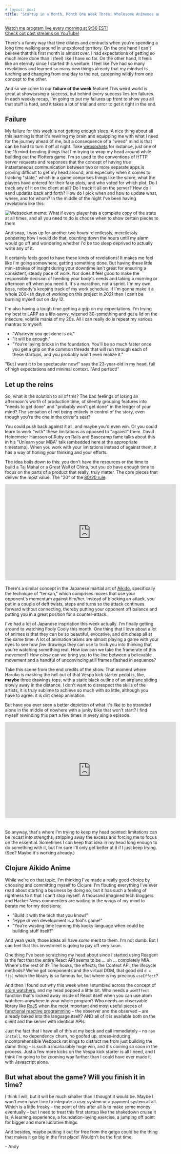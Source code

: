 ```yaml
---
# layout: post
title: "Startup in a Month, Month One Week Three: Wholesome Animemes and the Atom Watcher Revelation"
---
```


[Watch me program live every morning at 9:30 EST!](https://www.twitch.tv/a_fry_)
<br />
[Check out past streams on YouTube!](https://www.youtube.com/channel/UCkDn7Pnyeq3SJha1x3GXTkQ)

There's a funny way that time dilates and contracts when you're spending a long time walking around in unexplored territory. On the one hand I can't believe that this first month is almost over. I had expectations of getting so much more done than I (feel) like I have so far. On the other hand, it feels like an eternity since I started this venture. I feel like I've had so many revelations and learned so many new things already that my mindset is lurching and changing from one day to the net, careening wildly from one concept to the other. 

And so we come to our **failure of the week** feature! This weird world is great at showcasing a success, but behind every success lies ten failures. In each weekly recap, I'm going to put my failures up front to show you all that stuff is hard, and it takes a lot of trial and error to get it right in the end. 

## Failure

My failure for this week is not getting enough sleep. A nice thing about all this learning is that it's rewiring my brain and equipping me with what I need for the journey ahead of me, but a consequence of a "wired" mind is that can be hard to turn it off at night. Take [websockets](https://dev.to/ben/explain-websockets-like-im-five) for instance, just one of the 15 mind-bending things that I'm trying to wrap my head around while building out the Plotters game. I'm so used to the conventions of HTTP server requests and responses that the concept of having true instantaneous communication between two or more separate apps is proving difficult to get my head around, and especially when it comes to tracking "state," which in a game comprises things like the score, what the players have entered for their fake plots, and who voted for which plot. Do I track any of it on the client at all? Do I track it all on the server? How do I send updates back and forth? How do I pick when and how to update what, where, and for whom? In the middle of the night I've been having revelations like this:

<img src="/assets/images/you-awake-game-state.png" alt="Websocket meme: What if every player has a complete copy of the state at all times, and all you need to do is choose when to show certain pieces to them">

And snap, I was up for another two hours relentlessly, mercilessly pondering how I would do that, counting down the hours until my alarm would go off and wondering whether I'd be too sleep deprived to actually write any of it.

It certainly feels good to have these kinds of revelations! It makes me feel like I'm going somewhere, getting something done. But having these little mini-strokes of insight during your downtime isn't great for ensuring a consistent, steady pace of work. Nor does it feel good to make the responsible decision of heeding your body's needs and taking a morning or afternoon off when you need it. It's a marathon, not a sprint. I'm my own boss, nobody's keeping track of my work schedule. If I'm gonna make it a whole 200-ish days of working on this project in 2021 then I can't be burning myself out on day 12.

I'm also having a tough time getting a grip on my expectations. I'm trying my best to LARP as a life-savvy, wizened 30-something and get a lid on the insecure, volatile mania of my 20s. All I can really do is repeat my various mantras to myself:

- "Whatever you get done is ok."
- "It will be enough." 
- "You're laying bricks in the foundation. You'll be so much faster once you get a grip on the common threads that will run through each of these startups, and you probably won't even realize it."

"But I want it to be spectacular now!" says the 23-year-old in my head, full of high expectations and minimal context. "And perfect!"

## Let up the reins

So, what is the solution to all of this? The bad feelings of losing an afternoon's worth of production time, of silently grouping features into "needs to get done" and "probably won't get done" in the ledger of your mind? The sensation of not being entirely in control of the story, even though you're the one in the driver's seat? 

You could push back against it all, and maybe you'd even win. Or you could learn to work "with" these limitations as opposed to "against" them. David Heinemeier Hansson of Ruby on Rails and Basecamp fame talks about this in his "Unlearn your MBA" talk (embedded here at the appropriate timestamp). When you work with your limitations instead of against them, it has a way of honing your thinking and your efforts. 

The idea boils down to this: you don't have the resources or the time to build a Taj Mahal or a Great Wall of China, but you *do* have enough time to focus on the parts of a product that really, truly matter. The core pieces that deliver the most value. The "20" of the [80/20 rule](https://en.wikipedia.org/wiki/Pareto_principle): 

<iframe width="560" height="315" src="https://www.youtube-nocookie.com/embed/MlhAkNWC1qo?start=1172" frameborder="0" allow="accelerometer; autoplay; clipboard-write; encrypted-media; gyroscope; picture-in-picture" allowfullscreen></iframe>

<div style="margin-bottom: 1.3em" aria-hidden="true"></div>

There's a similar concept in the Japanese martial art of [Aikido](https://en.wikipedia.org/wiki/Aikido), specifically the technique of "tenkan," which comprises moves that use your opponent's momentum against him/her. Instead of blocking an attack, you put in a couple of deft twists, steps and turns so the attack continues forward without connecting, thereby putting your opponent off balance and putting you in a great position for a counter-attack.  

I've had a lot of Japanese inspriation this week actually. I'm finally getting around to watching Fooly Cooly this month. One thing that I love about a lot of animes is that they can be so beautiful, evocative, and dirt cheap all at the same time. A lot of animation teams are almost playing a game with your eyes to see how *few* drawings they can use to trick you into thinking that you're watching something real. How *low* can we take the framerate of this movement? How *close* can we bring you to the line between a believable movement and a handful of unconvincing still frames flashed in sequence? 

Take this scene from the end credits of the show. That moment where Haruko is mashing the hell out of that Vespa kick starter pedal is, like, **maybe** three drawings tops, with a static black outline of an airplane sliding slowly away in the distance. I don't want to disrespect the skills of the artists, it is truly sublime to achieve so much with so little, although you have to agree: it is dirt cheap animation. 

But have you ever seen a better depiction of what it's like to be stranded alone in the middle of nowhere with a junky bike that won't start? I find myself rewinding this part a few times in every single episode. 

<iframe width="560" height="315" src="https://www.youtube-nocookie.com/embed/Bo1kI9q-m-s?start=64" frameborder="0" allow="accelerometer; autoplay; clipboard-write; encrypted-media; gyroscope; picture-in-picture" style="margin-bottom: 1.3em" allowfullscreen></iframe>

<div style="margin-bottom: 1.3em" aria-hidden="true"></div>

So anyway, that's where I'm trying to keep my head pointed: limitations can be recast into strengths, stripping away the excess and forcing me to focus on the essential. Sometimes I can keep that idea in my head long enough to do something with it, but I'm sure I'll only get better at it if I just keep trying. (See? Maybe it's working already.)

## Clojure Aikido Anime

While we're on that topic, I'm thinking I've made a really good choice by choosing and committing myself to Clojure. I'm flouting everything I've ever read about starting a business by doing so, but it has such a feeling of rightness to it that I can't stop myself. A thousand imagined tech bloggers and Hacker News commenters are waiting in the wings of my mind to berate me for my decisions: 

- "Build it with the tech that you know!" 
- "Hype driven development is a fool's game!" 
- "You're wasting time learning this kooky language when could be building stuff itself!"

And yeah yeah, those ideas all have *some* merit to them. I'm not dumb. But I can feel that this investment is going to pay off very soon. 

One thing I've been scratching my head about since I started using Reagent is the fact that the entire React API seems to be ... uh ... completely MIA. Where's the rest of it? The hooks, the effects, the Context API, the lifecycle methods? We've got components and the virtual DOM, that good old `d = f(s)` which the library is so famous for, but where is my precious `useEffect`? 

And then I found out why this week when I stumbled across the concept of [atom watchers](https://clojuredocs.org/clojure.core/add-watch), and my head popped a little bit. Who needs a `useEffect` function that's locked away inside of React itself when you can use atom watchers anywhere in your whole program? Who needs an observable library like [RxJS](https://github.com/reactivex/rxjs) when the most important and most useful pieces of [functional reactive programming](https://en.wikipedia.org/wiki/Functional_reactive_programming) – the observer and the observed – are already baked into the language itself? AND all of it is available both on the client and the server with identical APIs.

Just the fact that I have all of this at my beck and call immediately – no `npm install`, no dependency churn, no goofed up, stress-inducing, incomprehensible Webpack rat kings to distract me from just building the damn thing – is such a incalculably huge win, and it's coming so soon in the process. Just a few more kicks on the Vespa kick starter is all I need, and I think I'm going to be zooming way farther than I could have ever made it with Javascript alone.

## But what about the game? Will you finish it in time?

I think I will, but it will be much smaller than I thought it would be. Maybe I won't even have time to integrate a user system or a payment system at all. Which is a little freaky – the point of this after all is to make some money eventually – but I need to treat this first startup like the shakedown cruise it is. A learning experience, a foundation-laying exercise, a jumping off point for bigger and more lucrative things. 

And besides, maybe putting it out for free from the getgo could be the thing that makes it go big in the first place! Wouldn't be the first time. 

\- Andy